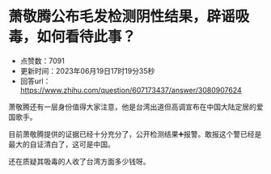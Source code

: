 # 萧敬腾公布毛发检测阴性结果，辟谣吸毒，如何看待此事？
- 点赞数：7091
- 更新时间：2023年06月19日17时19分35秒
- 回答url：https://www.zhihu.com/question/607173437/answer/3080907624
<body>
 <p data-pid="kKNbBE8_">萧敬腾还有一层身份值得大家注意，他是台湾出道但高调宣布在中国大陆定居的爱国歌手。</p>
 <p data-pid="-3ydVaUV">目前萧敬腾提供的证据已经十分充分了，公开检测结果➕报警。敢报这个警已经是最大的自证清白了，这可是中国。</p>
 <p data-pid="ugFW-X9k">还在质疑其吸毒的人收了台湾方面多少钱呀。</p>
</body>